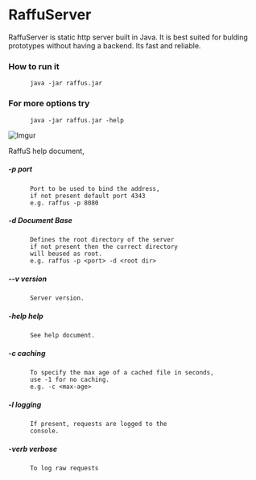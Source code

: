 # RaffuServer

RaffuServer is static http server built in Java. It is best suited for bulding prototypes without having a backend. Its fast and reliable.

### How to run it

          java -jar raffus.jar

### For more options try

          java -jar raffus.jar -help

![Imgur](https://i.imgur.com/fPILxU7.png)


RaffuS help document,

##### -p        port

          Port to be used to bind the address,
          if not present default port 4343
          e.g. raffus -p 8080 

##### -d        Document Base

          Defines the root directory of the server
          if not present then the currect directory
          will beused as root.
          e.g. raffus -p <port> -d <root dir>

##### --v       version

          Server version.

##### -help     help

          See help document.

##### -c        caching

          To specify the max age of a cached file in seconds,
          use -1 for no caching.
          e.g. -c <max-age>

##### -l        logging

          If present, requests are logged to the
          console.


##### -verb     verbose

          To log raw requests
